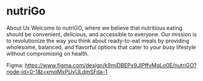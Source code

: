 # nutriGo
About Us Welcome to nutriGO, where we believe that nutritious eating should be convenient, delicious, and accessible to everyone. Our mission is to revolutionize the way you think about ready-to-eat meals by providing wholesome, balanced, and flavorful options that cater to your busy lifestyle without compromising on health.

Figma: https://www.figma.com/design/k9mjDBEPx9JIPffvMqLo0E/nutriGO?node-id=0-1&t=xmqMxPUvULdmSFda-1 
